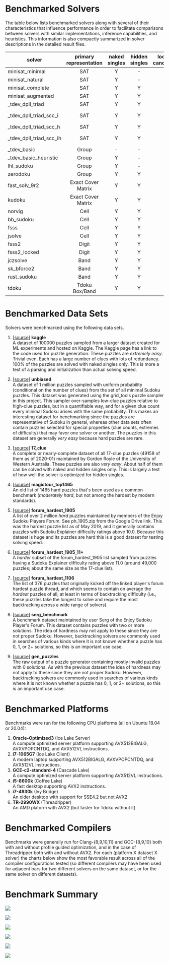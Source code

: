 
# Benchmarked Solvers

The table below lists benchmarked solvers along with several of their characteristics that influence performance
in order to facilitate comparisons between solvers with similar implementations, inference capabilities, and
heuristics. This information is also compactly summarized in solver descriptions in the detailed result files.

| solver                   |primary<br>representation | naked<br>singles | hidden<br>singles | locked<br>cands:row | locked<br>cands:col | extra | heuristics |
|--------------------------|:-------------:|:-------:|:------:|:---------:|:---------:|:------:|:-----------:|
| minisat_minimal          | SAT           |  Y      | -      | -         | -         | CDCL     | Min+         |
| minisat_natural          | SAT           |  Y      | -      | -         | -         | CDCL     | Min+         |
| minisat_complete         | SAT           |  Y      | Y      | -         | -         | CDCL     | Min+         |
| minisat_augmented        | SAT           |  Y      | Y      | Y         | Y         | CDCL     | Min+         |
| _tdev_dpll_triad         | SAT           |  Y      | Y      | Y         | Y         | Triad      | Min        |
| _tdev_dpll_triad_scc_i   | SAT           |  Y      | Y      | Y         | Y         | Triad, SCC | Min+       |
| _tdev_dpll_triad_scc_h   | SAT           |  Y      | Y      | Y         | Y         | Triad      | Min        |
| _tdev_dpll_triad_scc_ih  | SAT           |  Y      | Y      | Y         | Y         | Triad, SCC | Min+       |
| _tdev_basic              | Group         |  -      | -      | -         | -         |          | -            |
| _tdev_basic_heuristic    | Group         |  Y      | -      | -         | -         |          | Min          |
| lhl_sudoku               | Group         |  Y      | -      | -         | -         |          | Min          |
| zerodoku                 | Group         |  Y      | Y      | -         | -         |          | Min          |
| fast_solv_9r2            | Exact Cover Matrix  |  Y| Y      | -         | -         |          | Min          |
| kudoku                   | Exact Cover Matrix  |  Y| Y      | -         | -         |          | Min          |
| norvig                   | Cell          |  Y      | Y      | -         | -         |          | Min          |
| bb_sudoku                | Cell          |  Y      | Y      | Y         | Y         |          | Min          |
| fsss                     | Cell          |  Y      | Y      | Y         | Y         |          | Min          |
| jsolve                   | Cell          |  Y      | Y      | Y         | Y         |          | Min          |
| fsss2                    | Digit         |  Y      | Y      | -         | -         |          | Min          |
| fsss2_locked             | Digit         |  Y      | Y      | Y         | Y         |          | Min          |
| jczsolve                 | Band          |  Y      | Y      | Y         | -         |          | Min          |
| sk_bforce2               | Band          |  Y      | Y      | Y         | Y         |          | Min+         |
| rust_sudoku              | Band          |  Y      | Y      | Y         | -         |          | Min          |
| tdoku                    | Tdoku Box/Band  |  Y    | Y      | Y         | Y         | Triad    | Min+         |


# Benchmarked Data Sets
Solvers were benchmarked using the following data sets.

1. [[source](http://www.kaggle.com/bryanpark/sudoku)] **kaggle** \
A dataset of 100000 puzzles sampled from a larger dataset created for ML experiments and 
hosted on Kaggle. The Kaggle page has a link to the code used for puzzle generation. These
puzzles are *extremely easy*. Trivial even. Each has a large number of clues with lots of
redundancy. 100% of the puzzles are solved with naked singles only. This is  more a test
of a parsing and initialization than actual solving speed.

1. [[source](https://github.com/t-dillon/tdoku/blob/master/src/grid_tools.cc)] **unbiased** \
A dataset of 1 million puzzles sampled with uniform probability (conditional on the number of
clues) from the set of all minimal Sudoku puzzles. This dataset was generated using the grid_tools
puzzle sampler in this project. This sampler over-samples low-clue puzzles relative to high-clue
puzzles, but in a quantifiable way, and for a given clue count every minimal Sudoku arises with
the same probability. This makes an interesting dataset for benchmarking since the puzzles are
representative of Sudoku in general, whereas other data sets often contain puzzles selected for
special properties (clue counts, extremes of difficulty) that may favor one solver or another.
The puzzles in this dataset are generally *very easy* because hard puzzles are rare.

1. [[source](http://staffhome.ecm.uwa.edu.au/~00013890/sudokumin.php)] **17_clue** \
A complete or nearly-complete dataset of all 17-clue puzzles (49158 of them as of 2020-01)
maintained by Gordon Royle of the University of Western Australia. These puzzles are also *very
easy*. About half of them can be solved with naked and hidden singles only. This is largely a test of
how well the solver is optimized for hidden singles.
 
1. [[source](http://magictour.free.fr/sudoku.htm)] **magictour_top1465** \
An old list of 1465 hard puzzles that's been used as a common benchmark (*moderately hard*, but not among 
the hardest by modern standards).

1. [[source](http://forum.enjoysudoku.com/the-hardest-sudokus-new-thread-t6539-600.html#p277835)] **forum_hardest_1905** \
A list of over 2 million *hard* puzzles maintained by members of the Enjoy Sudoku Players Forum.
See ph_1905.zip from the Google Drive link. This was the hardest puzzle list as of May 2019, and
it generally contains puzzles with Sudoku Explainer difficulty ratings above 10.0. Because this
dataset is huge and its puzzles are hard this is a good dataset for testing solving speed. 

1. [[source](http://forum.enjoysudoku.com/the-hardest-sudokus-new-thread-t6539-600.html#p277835)] **forum_hardest_1905_11+** \
A *harder* subset of the forum_hardest_1905 list sampled from puzzles having a Sudoku Explainer difficulty rating 
above 11.0 (around 49,000 puzzles; about the same size as the 17-clue list).

1. [[source](http://forum.enjoysudoku.com/the-hardest-sudokus-new-thread-t6539.html#p65791)] **forum_hardest_1106** \
The list of 376 puzzles that originally kicked off the linked player's forum hardest puzzle thread, 
and which seems to contain on average the *hardest* puzzles of all, at least in terms of backtracking
difficulty (i.e., these puzzles take the longest to solve and require the most backtracking across
a wide range of solvers).

1. [[source](http://sites.google.com/site/sergsudoku/benchmark.zip)] **serg_benchmark** \
A benchmark dataset maintained by user Serg of the Enjoy Sudoku Player's Forum. This dataset 
contains puzzles with two or more solutions. The idea of hardness may not apply to these since
they are not proper Sudoku. However, backtracking solvers are commonly used in searches of various
kinds where it is not known whether a puzzle has 0, 1, or 2+ solutions, so this is an important
use case.

1. [[source](http://www.enjoysudoku.com/gen_puzzles.zip)] **gen_puzzles** \
The raw output of a puzzle generator containing mostly invalid puzzles with 0 solutions. As
with the previous dataset the idea of hardness may not apply to these since they are not proper
Sudoku. However, backtracking solvers are commonly used in searches of various kinds where it is 
not known whether a puzzle has 0, 1, or 2+ solutions, so this is an important use case.

# Benchmarked Platforms

Benchmarks were run for the following CPU platforms (all on Ubuntu 18.04 or 20.04):
1. **Oracle-Optimized3** (Ice Lake Server)\
A compute optimized server platform supporting AVX512BIGALG, AVXVPOPCNTDQ, and AVX512VL instructions.
1. **i7-1065G7** (Ice Lake Client)\
A modern laptop supporting AVX512BIGALG, AVXVPOPCNTDQ, and AVX512VL instructions.
1. **GCE-c2-standard-4** (Cascade Lake)\
A compute optimized server platform supporting AVX512VL instructions.
1. **i5-8600k** (Coffee Lake)\
A fast desktop supporting AVX2 instructions.
1. **i7-4930k** (Ivy Bridge)\
An older desktop with support for SSE4.2 but not AVX2
1. **TR-2990WX** (Threadripper)\
An AMD platorm with AVX2 (but faster for Tdoku without it)

# Benchmarked Compilers
Benchmarks were generally run for Clang-{8,9,10,11} and GCC-{8,9,10} both with and without profile guided optimization, 
and in the case of Threadripper both with and without AVX2. For each (platform X dataset X solver) the charts below show 
the most favorable result across all of the compiler configurations tested (so different compilers may have been used 
for adjacent bars for two different solvers on the same dataset, or for the same solver on different datasets).

# Benchmark Summary

![](https://docs.google.com/spreadsheets/d/e/2PACX-1vRrWT05pUsB0LRS8ZR-j7WNvoUIpX6TDHBGeWhJnd7bRedgNn-a60TLVIRYO9A51yUZuXo-ugWx-ibK/pubchart?oid=584139883&format=image)

![](https://docs.google.com/spreadsheets/d/e/2PACX-1vRrWT05pUsB0LRS8ZR-j7WNvoUIpX6TDHBGeWhJnd7bRedgNn-a60TLVIRYO9A51yUZuXo-ugWx-ibK/pubchart?oid=1741583019&format=image)

![](https://docs.google.com/spreadsheets/d/e/2PACX-1vRrWT05pUsB0LRS8ZR-j7WNvoUIpX6TDHBGeWhJnd7bRedgNn-a60TLVIRYO9A51yUZuXo-ugWx-ibK/pubchart?oid=1180131374&format=image)

![](https://docs.google.com/spreadsheets/d/e/2PACX-1vRrWT05pUsB0LRS8ZR-j7WNvoUIpX6TDHBGeWhJnd7bRedgNn-a60TLVIRYO9A51yUZuXo-ugWx-ibK/pubchart?oid=2129238453&format=image)

![](https://docs.google.com/spreadsheets/d/e/2PACX-1vRrWT05pUsB0LRS8ZR-j7WNvoUIpX6TDHBGeWhJnd7bRedgNn-a60TLVIRYO9A51yUZuXo-ugWx-ibK/pubchart?oid=754000374&format=image)

![](https://docs.google.com/spreadsheets/d/e/2PACX-1vRrWT05pUsB0LRS8ZR-j7WNvoUIpX6TDHBGeWhJnd7bRedgNn-a60TLVIRYO9A51yUZuXo-ugWx-ibK/pubchart?oid=2018421902&format=image)
